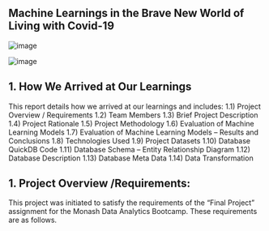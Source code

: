 ## Machine Learnings in the Brave New World of Living with Covid-19 

![image](https://user-images.githubusercontent.com/89948865/166318657-9897e176-9e28-4de7-9e0d-440d46380d58.png) 

![image](https://user-images.githubusercontent.com/89948865/166318967-e6316df7-7d36-4654-b5da-db85c0008cac.png)
 
## 1.	How We Arrived at Our Learnings

This report details how we arrived at our learnings and includes:
1.1)	  	Project Overview / Requirements
1.2)	  	Team Members
1.3)	  	Brief Project Description
1.4)	  	Project Rationale
1.5)	  	Project Methodology
1.6)	  	Evaluation of Machine Learning Models
1.7)	  	Evaluation of Machine Learning Models – Results and Conclusions
1.8)	  	Technologies Used
1.9)	  	Project Datasets
1.10)	  Database QuickDB Code
1.11)	  Database Schema – Entity Relationship Diagram
1.12)	  Database Description
1.13)	  Database Meta Data
1.14)	  Data Transformation

## 1.	Project Overview /Requirements:  

This project was initiated to satisfy the requirements of the “Final Project” assignment for the Monash Data Analytics Bootcamp.
These requirements are as follows.

 
